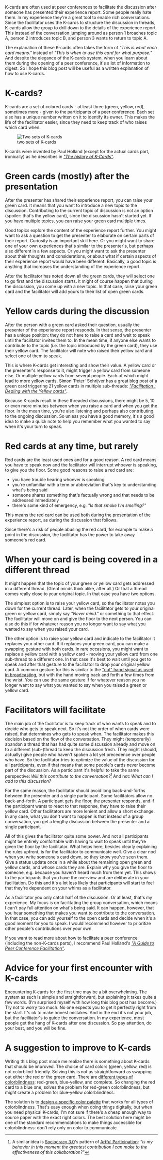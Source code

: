 <!--
.. title: Structuring group discussions with K-cards
.. slug: structuring-group-discussions-with-k-cards
.. date: 2022-03-25 18:27:30 UTC+01:00
.. tags: facilitation, peer conference
.. category: facilitation
.. link: 
.. description: 
.. type: text
-->

K-cards are often used at peer conferences to facilitate the discussion after someone has presented their experience report. Some people really hate them. In my experience they're a great tool to enable rich conversations. Since the facilitator uses the K-cards to structure the discussion in threads, K-cards allow the group to drill down to the details of the experience report. This instead of the conversation jumping around as person 1 broaches topic A, person 2 introduces topic B, and person 3 wants to return to topic A.

The explanation of these K-cards often takes the form of *"This is what each card means."* instead of *"This is when to use this card for what purpose."* And despite the elegance of the K-cards system, when you learn about them during the opening of a peer conference, it's a lot of information to digest. So I hope this blog post will be useful as a written explanation of how to use K-cards.

<!-- TEASER_END -->


# K-cards?

K-cards are a set of colored cards - at least three (green, yellow, red), sometimes more - given to the participants of a peer conference. Each set also has a unique number written on it to identify its owner. This makes the life of the facilitator easier, since they need to keep track of who raises which card when.

<div class="d-flex justify-content-center">
	<figure class="figure" style="width:60%">
		<img src="/images/2022/k-cards/k-cards.jpeg" class="figure-img img-fluid rounded"
			alt="Two sets of K-cards"/>
		<figcaption class="figure-caption text-center">two sets of K-cards</figcaption>
	</figure>
</div>

K-cards were invented by Paul Holland (except for the actual cards part, ironically) as he describes in [*"The history of K-Cards"*](https://testingthoughts.com/blog/26).


# Green cards (mostly) after the presentation
After the presenter has shared their experience report, you can raise your green card. It means that you want to introduce a new topic to the discussion. Contributing to the current topic of discussion is not an option (spoiler: that's the yellow card), since the discussion hasn't started yet. If you have multiple topics, you can raise your green card multiple times.

Good topics explore the content of the experience report further. You might want to ask a question to get the presenter to elaborate on certain parts of their report. Curiosity is an important skill here. Or you might want to share one of your own experiences that's similar to the presenter's, but perhaps also different in a few aspects. Or you might want to ask the presenter about their thoughts and considerations, or about what if certain aspects of their experience report would have been different. Basically, a good topic is anything that increases the understanding of the experience report.

After the facilitator has noted down all the green cards, they will select one to go first and the discussion starts. It might of course happen that during the discussion, you come up with a new topic. In that case, raise your green card and the facilitator will add yours to their list of open green cards.


# Yellow cards during the discussion
After the person with a green card asked their question, usually the presenter of the experience report responds. In that sense, the presenter has a unique position: they do not have to raise a card and wait to speak until the facilitator invites them to. In the mean time, if anyone else wants to contribute to the topic (i.e. the topic introduced by the green card), they use their yellow card. The facilitator will note who raised their yellow card and select one of them to speak.

This is where K-cards get interesting and show their value. A yellow card or the presenter's response to it, might trigger a yellow card from someone else. Or multiple yellow cards from several people. Each of which might lead to more yellow cards. Simon 'Peter' Schrijver has a great blog post of a green card triggering 21 yellow cards in multiple sub-threads: [*"Facilitation : Dealing with the Yellow cards"*](https://simonsaysnomore.wordpress.com/2014/02/16/facilitation-dealing-with-the-yellow-cards/).

Because K-cards result in these threaded discussions, there might be 5, 10 or even more minutes between when you raise a card and when you get the floor. In the mean time, you're also listening and perhaps also contributing to the ongoing discussion. So unless you have a good memory, it's a good idea to make a quick note to help you remember what you wanted to say when it's your turn to speak.


# Red cards at any time, but rarely
Red cards are the least used ones and for a good reason. A red card means you have to speak now and the facilitator will interrupt whoever is speaking, to give you the floor. Some good reasons to raise a red card are:

- you have trouble hearing whoever is speaking
- you're unfamiliar with a term or abbreviation that's key to understanding what's being said
- someone shares something that's factually wrong and that needs to be addressed immediately
- there's some kind of emergency, e.g. *"Is that smoke I'm smelling?"*

This means the red card can be used both during the presentation of the experience report, as during the discussion that follows.

Since there's a risk of people abusing the red card, for example to make a point in the discussion, the facilitator has the power to take away someone's red card.


# When your card is being covered in a different thread
It might happen that the topic of your green or yellow card gets addressed in a different thread. (Great minds think alike, after all.) Or that a thread comes really close to your original topic. In that case you have two options.

The simplest option is to raise your yellow card, so the facilitator notes you down for the current thread. Later, when the facilitator gets to your original green or yellow card, simply say *"Never mind."* or something to that effect. The facilitator will move on and give the floor to the next person. You can also do this if for whatever reason you no longer want to say what you wanted to say when you raised your card.

The other option is to raise your yellow card and indicate to the facilitator it replaces your other card. If it replaces your green card, you can make a swapping gesture with both cards. In rare occasions, you might want to replace a yellow card with a yellow card - moving your yellow card from one sub-thread to a different one. In that case it's best to wait until you get to speak and after that gesture to the facilitator to drop your original yellow card. A common gesture for this is similar to the ["cut" hand signal as used in broadcasting](https://www.streamsemester.com/articles/floor-director-hand-signals), but with the hand moving back and forth a few times from the wrist. You can use the same gesture if for whatever reason you no longer want to say what you wanted to say when you raised a green or yellow card.


# Facilitators will facilitate
The main job of the facilitator is to keep track of who wants to speak and to decide who gets to speak next. So it's not the order of when cards were raised, that determines who gets to speak when. The facilitator makes this decision based on the flow of the conversation. They might (temporarily) abandon a thread that has had quite some discussion already and move on to a different (sub-)thread to keep the discussion fresh. They might (should, actually) give people who haven't spoken a lot yet precedence over people who have. So the facilitator tries to optimize the value of the discussion for all participants, even if that means that some people's cards never become part of the discussion. As a participant it's helpful to take the same perspective: *Will this contribute to the conversation?*[^1] And not: *What can I add to this discussion?*

For the same reason, the facilitator should avoid long back-and-forths between the presenter and a single participant. Some facilitators allow no back-and-forth. A participant gets the floor, the presenter responds, and if the participant wants to react to that response, they have to raise their yellow card. Other facilitators are more lenient and allow a short exchange. In any case, what you don't want to happen is that instead of a group conversation, you get a lengthy discussion between the presenter and a single participant.

All of this gives the facilitator quite some power. And not all participants might be entirely comfortable with having to wait to speak until they're given the floor by the facilitator. What helps here, besides clearly explaining the rules upfront, is for the facilitator to communicate well. Give a clear nod when you write someone's card down, so they know you've seen them. Give a status update once in a while about the remaining open green and yellow cards, and whose cards they are. Explain why you give the floor to someone, e.g. because you haven't heard much from them yet. This shows to the participants that you have the overview and are deliberate in your facilitation. Do this and it's a lot less likely that participants will start to feel that they're dependent on your whims as a facilitator.

As a facilitator you only catch half of the discussion. Or at least, that's my experience. My focus is on facilitating the group conversation, which means I can't pay full attention on what's being said. It can happen, however, that you hear something that makes you want to contribute to the conversation. In that case, you can add yourself to the open cards and decide when it's a good moment for you to speak. I would recommend however to prioritize other people's contributions over your own.

If you want to read more about how to facilitate a peer conference (including the non-K-cards parts), I recommend Paul Holland's [*"A Guide to Peer Conference Facilitation"*](https://testingthoughts.com/blog/28).


# Advice for your first encounter with K-cards
Encountering K-cards for the first time may be a bit overwhelming. The system as such is simple and straightforward, but explaining it takes quite a few words. (I'm surprised myself with how long this blog post has become.) Try not to worry too much. No one expects you to get it perfectly right from the start. It's ok to make honest mistakes. And in the end it's not your job, but the facilitator's to guide the conversation. In my experience, most people get the hang of K-cards after one discussion. So pay attention, do your best, and you will be fine.


# A suggestion to improve to K-cards
Writing this blog post made me realize there is something about K-cards that should be improved. The choice of card colors (green, yellow, red) is not colorblind-friendly. Solving this is not as straightforward as swapping out either the red or the green card. There are [different types of colorblindness](https://www.nei.nih.gov/learn-about-eye-health/eye-conditions-and-diseases/color-blindness/types-color-blindness): red-green, blue-yellow, and complete. So changing the red card to a blue one, solves the problem for red-green colorblindness, but might create a problem for blue-yellow colorblindness.

The solution is to [design a specific color palette](https://davidmathlogic.com/colorblind/#%23D81B60-%231E88E5-%23FFC107-%23004D40) that works for all types of colorblindness. That's easy enough when doing things digitally, but when you need physical K-cards, I'm not sure if there's a cheap enough way to source paper with the exact right colors. The best solution here might be one of the standard recommendations to make things accessible for colorblindness: don't rely only on color to communicate.




[^1]: A similar idea is [Sociocracy 3.0](https://sociocracy30.org/)'s pattern of [Artful Participation](https://patterns.sociocracy30.org/artful-participation.html): *"Is my behavior in this moment the greatest contribution I can make to the effectiveness of this collaboration?"*
